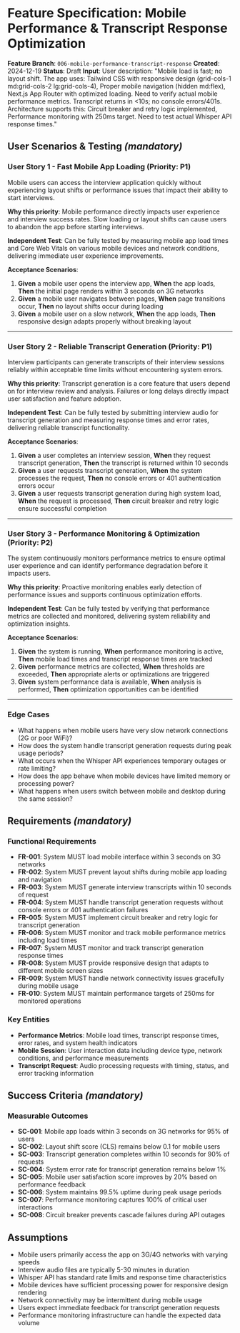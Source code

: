 # Feature Specification: Mobile Performance & Transcript Response Optimization

**Feature Branch**: `006-mobile-performance-transcript-response`
**Created**: 2024-12-19
**Status**: Draft
**Input**: User description: "Mobile load is fast; no layout shift. The app uses: Tailwind CSS with responsive design (grid-cols-1 md:grid-cols-2 lg:grid-cols-4), Proper mobile navigation (hidden md:flex), Next.js App Router with optimized loading. Need to verify actual mobile performance metrics. Transcript returns in <10s; no console errors/401s. Architecture supports this: Circuit breaker and retry logic implemented, Performance monitoring with 250ms target. Need to test actual Whisper API response times."

## User Scenarios & Testing *(mandatory)*

### User Story 1 - Fast Mobile App Loading (Priority: P1)

Mobile users can access the interview application quickly without experiencing layout shifts or performance issues that impact their ability to start interviews.

**Why this priority**: Mobile performance directly impacts user experience and interview success rates. Slow loading or layout shifts can cause users to abandon the app before starting interviews.

**Independent Test**: Can be fully tested by measuring mobile app load times and Core Web Vitals on various mobile devices and network conditions, delivering immediate user experience improvements.

**Acceptance Scenarios**:

1. **Given** a mobile user opens the interview app, **When** the app loads, **Then** the initial page renders within 3 seconds on 3G networks
2. **Given** a mobile user navigates between pages, **When** page transitions occur, **Then** no layout shifts occur during loading
3. **Given** a mobile user on a slow network, **When** the app loads, **Then** responsive design adapts properly without breaking layout

---

### User Story 2 - Reliable Transcript Generation (Priority: P1)

Interview participants can generate transcripts of their interview sessions reliably within acceptable time limits without encountering system errors.

**Why this priority**: Transcript generation is a core feature that users depend on for interview review and analysis. Failures or long delays directly impact user satisfaction and feature adoption.

**Independent Test**: Can be fully tested by submitting interview audio for transcript generation and measuring response times and error rates, delivering reliable transcript functionality.

**Acceptance Scenarios**:

1. **Given** a user completes an interview session, **When** they request transcript generation, **Then** the transcript is returned within 10 seconds
2. **Given** a user requests transcript generation, **When** the system processes the request, **Then** no console errors or 401 authentication errors occur
3. **Given** a user requests transcript generation during high system load, **When** the request is processed, **Then** circuit breaker and retry logic ensure successful completion

---

### User Story 3 - Performance Monitoring & Optimization (Priority: P2)

The system continuously monitors performance metrics to ensure optimal user experience and can identify performance degradation before it impacts users.

**Why this priority**: Proactive monitoring enables early detection of performance issues and supports continuous optimization efforts.

**Independent Test**: Can be fully tested by verifying that performance metrics are collected and monitored, delivering system reliability and optimization insights.

**Acceptance Scenarios**:

1. **Given** the system is running, **When** performance monitoring is active, **Then** mobile load times and transcript response times are tracked
2. **Given** performance metrics are collected, **When** thresholds are exceeded, **Then** appropriate alerts or optimizations are triggered
3. **Given** system performance data is available, **When** analysis is performed, **Then** optimization opportunities can be identified

---

### Edge Cases

- What happens when mobile users have very slow network connections (2G or poor WiFi)?
- How does the system handle transcript generation requests during peak usage periods?
- What occurs when the Whisper API experiences temporary outages or rate limiting?
- How does the app behave when mobile devices have limited memory or processing power?
- What happens when users switch between mobile and desktop during the same session?

## Requirements *(mandatory)*

### Functional Requirements

- **FR-001**: System MUST load mobile interface within 3 seconds on 3G networks
- **FR-002**: System MUST prevent layout shifts during mobile app loading and navigation
- **FR-003**: System MUST generate interview transcripts within 10 seconds of request
- **FR-004**: System MUST handle transcript generation requests without console errors or 401 authentication failures
- **FR-005**: System MUST implement circuit breaker and retry logic for transcript generation
- **FR-006**: System MUST monitor and track mobile performance metrics including load times
- **FR-007**: System MUST monitor and track transcript generation response times
- **FR-008**: System MUST provide responsive design that adapts to different mobile screen sizes
- **FR-009**: System MUST handle network connectivity issues gracefully during mobile usage
- **FR-010**: System MUST maintain performance targets of 250ms for monitored operations

### Key Entities

- **Performance Metrics**: Mobile load times, transcript response times, error rates, and system health indicators
- **Mobile Session**: User interaction data including device type, network conditions, and performance measurements
- **Transcript Request**: Audio processing requests with timing, status, and error tracking information

## Success Criteria *(mandatory)*

### Measurable Outcomes

- **SC-001**: Mobile app loads within 3 seconds on 3G networks for 95% of users
- **SC-002**: Layout shift score (CLS) remains below 0.1 for mobile users
- **SC-003**: Transcript generation completes within 10 seconds for 90% of requests
- **SC-004**: System error rate for transcript generation remains below 1%
- **SC-005**: Mobile user satisfaction score improves by 20% based on performance feedback
- **SC-006**: System maintains 99.5% uptime during peak usage periods
- **SC-007**: Performance monitoring captures 100% of critical user interactions
- **SC-008**: Circuit breaker prevents cascade failures during API outages

## Assumptions

- Mobile users primarily access the app on 3G/4G networks with varying speeds
- Interview audio files are typically 5-30 minutes in duration
- Whisper API has standard rate limits and response time characteristics
- Mobile devices have sufficient processing power for responsive design rendering
- Network connectivity may be intermittent during mobile usage
- Users expect immediate feedback for transcript generation requests
- Performance monitoring infrastructure can handle the expected data volume

